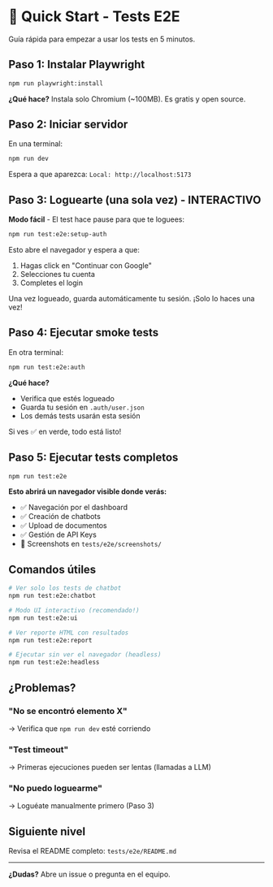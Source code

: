 # 🚀 Quick Start - Tests E2E

Guía rápida para empezar a usar los tests en 5 minutos.

## Paso 1: Instalar Playwright

```bash
npm run playwright:install
```

**¿Qué hace?** Instala solo Chromium (~100MB). Es gratis y open source.

## Paso 2: Iniciar servidor

En una terminal:

```bash
npm run dev
```

Espera a que aparezca: `Local: http://localhost:5173`

## Paso 3: Loguearte (una sola vez) - INTERACTIVO

**Modo fácil** - El test hace pause para que te loguees:

```bash
npm run test:e2e:setup-auth
```

Esto abre el navegador y espera a que:
1. Hagas click en "Continuar con Google"
2. Selecciones tu cuenta
3. Completes el login

Una vez logueado, guarda automáticamente tu sesión. ¡Solo lo haces una vez!

## Paso 4: Ejecutar smoke tests

En otra terminal:

```bash
npm run test:e2e:auth
```

**¿Qué hace?**
- Verifica que estés logueado
- Guarda tu sesión en `.auth/user.json`
- Los demás tests usarán esta sesión

Si ves ✅ en verde, todo está listo!

## Paso 5: Ejecutar tests completos

```bash
npm run test:e2e
```

**Esto abrirá un navegador visible donde verás:**
- ✅ Navegación por el dashboard
- ✅ Creación de chatbots
- ✅ Upload de documentos
- ✅ Gestión de API Keys
- 📸 Screenshots en `tests/e2e/screenshots/`

## Comandos útiles

```bash
# Ver solo los tests de chatbot
npm run test:e2e:chatbot

# Modo UI interactivo (recomendado!)
npm run test:e2e:ui

# Ver reporte HTML con resultados
npm run test:e2e:report

# Ejecutar sin ver el navegador (headless)
npm run test:e2e:headless
```

## ¿Problemas?

### "No se encontró elemento X"
→ Verifica que `npm run dev` esté corriendo

### "Test timeout"
→ Primeras ejecuciones pueden ser lentas (llamadas a LLM)

### "No puedo loguearme"
→ Loguéate manualmente primero (Paso 3)

## Siguiente nivel

Revisa el README completo: `tests/e2e/README.md`

---

**¿Dudas?** Abre un issue o pregunta en el equipo.
